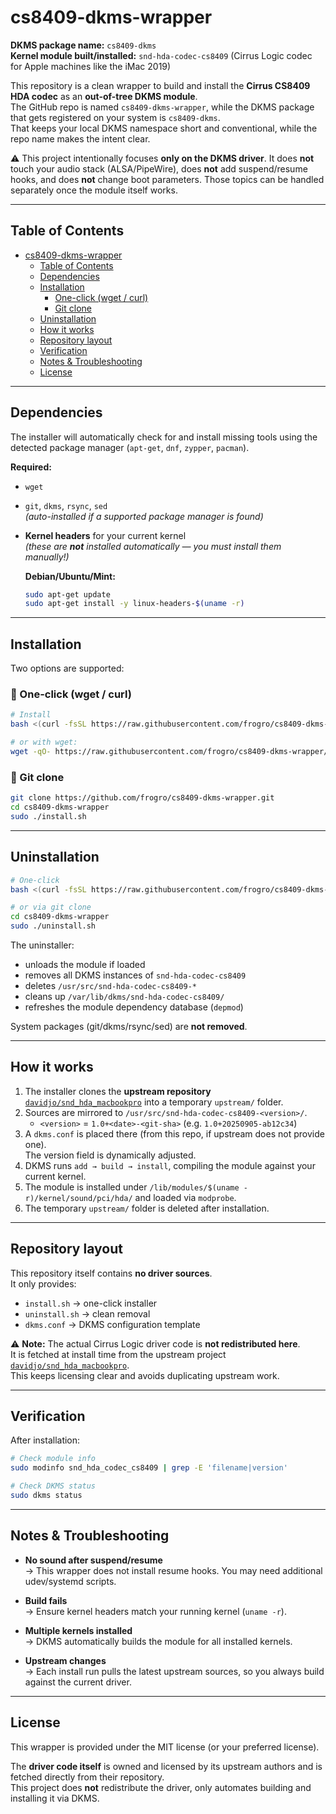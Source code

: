 # cs8409-dkms-wrapper

**DKMS package name:** `cs8409-dkms`  
**Kernel module built/installed:** `snd-hda-codec-cs8409` (Cirrus Logic codec for Apple machines like the iMac 2019)

This repository is a clean wrapper to build and install the **Cirrus CS8409 HDA codec** as an **out-of-tree DKMS module**.  
The GitHub repo is named `cs8409-dkms-wrapper`, while the DKMS package that gets registered on your system is `cs8409-dkms`.  
That keeps your local DKMS namespace short and conventional, while the repo name makes the intent clear.

⚠️ This project intentionally focuses **only on the DKMS driver**. It does **not** touch your audio stack (ALSA/PipeWire), does **not** add suspend/resume hooks, and does **not** change boot parameters. Those topics can be handled separately once the module itself works.

---

## Table of Contents

- [cs8409-dkms-wrapper](#cs8409-dkms-wrapper)
  - [Table of Contents](#table-of-contents)
  - [Dependencies](#dependencies)
  - [Installation](#installation)
    - [One-click (wget / curl)](#-one-click-wget--curl)
    - [Git clone](#-git-clone)
  - [Uninstallation](#uninstallation)
  - [How it works](#how-it-works)
  - [Repository layout](#repository-layout)
  - [Verification](#verification)
  - [Notes & Troubleshooting](#notes--troubleshooting)
  - [License](#license)

---

## Dependencies

The installer will automatically check for and install missing tools using the detected package manager (`apt-get`, `dnf`, `zypper`, `pacman`).  

**Required:**
- `wget`
- `git`, `dkms`, `rsync`, `sed`  
  *(auto-installed if a supported package manager is found)*  
- **Kernel headers** for your current kernel  
  *(these are **not** installed automatically — you must install them manually!)*

     **Debian/Ubuntu/Mint:**
     ```bash
     sudo apt-get update
     sudo apt-get install -y linux-headers-$(uname -r)
     ```

---

## Installation

Two options are supported:

### 🔹 One-click (wget / curl)

```bash
# Install
bash <(curl -fsSL https://raw.githubusercontent.com/frogro/cs8409-dkms-wrapper/main/install.sh)

# or with wget:
wget -qO- https://raw.githubusercontent.com/frogro/cs8409-dkms-wrapper/main/install.sh | bash
```

### 🔹 Git clone

```bash
git clone https://github.com/frogro/cs8409-dkms-wrapper.git
cd cs8409-dkms-wrapper
sudo ./install.sh
```

---

## Uninstallation

```bash
# One-click
bash <(curl -fsSL https://raw.githubusercontent.com/frogro/cs8409-dkms-wrapper/main/uninstall.sh)

# or via git clone
cd cs8409-dkms-wrapper
sudo ./uninstall.sh
```

The uninstaller:
- unloads the module if loaded  
- removes all DKMS instances of `snd-hda-codec-cs8409`  
- deletes `/usr/src/snd-hda-codec-cs8409-*`  
- cleans up `/var/lib/dkms/snd-hda-codec-cs8409/`  
- refreshes the module dependency database (`depmod`)  

System packages (git/dkms/rsync/sed) are **not removed**.

---

## How it works

1. The installer clones the **upstream repository** [`davidjo/snd_hda_macbookpro`](https://github.com/davidjo/snd_hda_macbookpro) into a temporary `upstream/` folder.
2. Sources are mirrored to `/usr/src/snd-hda-codec-cs8409-<version>/`.  
   - `<version>` = `1.0+<date>-<git-sha>` (e.g. `1.0+20250905-ab12c34`)
3. A `dkms.conf` is placed there (from this repo, if upstream does not provide one).  
   The version field is dynamically adjusted.  
4. DKMS runs `add → build → install`, compiling the module against your current kernel.
5. The module is installed under `/lib/modules/$(uname -r)/kernel/sound/pci/hda/` and loaded via `modprobe`.
6. The temporary `upstream/` folder is deleted after installation.

---

## Repository layout

This repository itself contains **no driver sources**.  
It only provides:

- `install.sh` → one-click installer  
- `uninstall.sh` → clean removal  
- `dkms.conf` → DKMS configuration template  

⚠️ **Note:** The actual Cirrus Logic driver code is **not redistributed here**.  
It is fetched at install time from the upstream project [`davidjo/snd_hda_macbookpro`](https://github.com/davidjo/snd_hda_macbookpro).  
This keeps licensing clear and avoids duplicating upstream work.

---

## Verification

After installation:

```bash
# Check module info
sudo modinfo snd_hda_codec_cs8409 | grep -E 'filename|version'

# Check DKMS status
sudo dkms status
```

---

## Notes & Troubleshooting

- **No sound after suspend/resume**  
  → This wrapper does not install resume hooks. You may need additional udev/systemd scripts.  

- **Build fails**  
  → Ensure kernel headers match your running kernel (`uname -r`).  

- **Multiple kernels installed**  
  → DKMS automatically builds the module for all installed kernels.  

- **Upstream changes**  
  → Each install run pulls the latest upstream sources, so you always build against the current driver.

---

## License

This wrapper is provided under the MIT license (or your preferred license).  

The **driver code itself** is owned and licensed by its upstream authors and is fetched directly from their repository.  
This project does **not** redistribute the driver, only automates building and installing it via DKMS.

